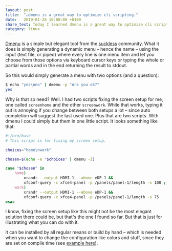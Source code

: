 ```yaml
---
layout: post
title:  "…dmenu is a great way to optimize cli scripting."
date:   2019-01-28 10:00:00 +0100
share_text: Today I learned dmenu is a great way to optimize cli scripting.
category: linux
---
```

[Dmenu][dmenu] is a simple but elegant tool from the [suckless][suckless] community. What it does is simply generating a dynamic menu – hence the name – using the input (text file, or piped) where every line is one menu item and let you choose from those options via keyboard cursor keys or typing the whole or partial words and in the end returning the result to stdout.

So this would simply generate a menu with two options (and a question):

```bash
$ echo "yes\nno" | dmenu -p "Are you ok?"
yes
```

Why is that so need? Well. I had two scripts fixing the screen setup for me, one called `screenhome` and the other `screenwork`. While that works, typing it out is annoying if you change between both setups a lot – since auto completion will suggest the last used one. Plus that are two scripts. With dmenu I could simply but them in one little script. It looks something like that:

```bash
#!/bin/bash
# This script is for fixing my screen setup.

choices="home\nwork"

chosen=$(echo -e "$choices" | dmenu -i)

case "$chosen" in
    home)
        xrandr --output HDMI-1 --above eDP-1 &&
  	    xfconf-query -c xfce4-panel -p /panels/panel-1/length -s 100 ;;
    work)
        xrandr --output HDMI-1 --above eDP-1 &&
  	    xfconf-query -c xfce4-panel -p /panels/panel-1/length -s 75
esac
```

I know, fixing the screen setup like this might not be the most elegant solution there could be, but that's the one I found so far. But that is just for illustrating what you can do with it.

It can be installed by all regular means or build by hand – which is needed when you want to change the configuration like colors and stuff, since they are set on compile time (see [example here][inspiration]).

[dmenu]: https://tools.suckless.org/dmenu/
[suckless]: https://suckless.org/
[inspiration]: https://www.youtube.com/watch?v=R9m723tAurA
